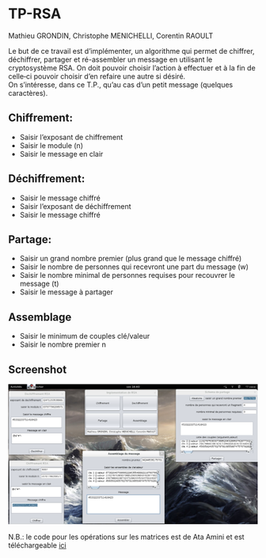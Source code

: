 # TP-RSA

Mathieu GRONDIN, Christophe MENICHELLI, Corentin RAOULT

Le but de ce travail est d’implémenter, un algorithme qui permet de chiffrer, déchiffrer, partager et ré-assembler un message en utilisant le cryptosystème RSA. On doit pouvoir choisir l’action à effectuer et à la fin de celle‐ci pouvoir choisir d’en refaire une autre si désiré.  
On s’intéresse, dans ce T.P., qu’au cas d’un petit message (quelques  caractères). 

## Chiffrement:  
* Saisir l’exposant de chiffrement 
* Saisir le module (n)  
* Saisir le message en clair 

## Déchiffrement: 
* Saisir le message chiffré 
* Saisir l’exposant de déchiffrement 
* Saisir le message chiffré

## Partage:  
* Saisir un grand nombre premier (plus grand que le message chiffré) 
* Saisir le nombre de personnes qui recevront une part du message (w) 
* Saisir le nombre minimal de personnes requises pour recouvrer le message (t) 
* Saisir le message à partager 

## Assemblage
* Saisir le minimum de couples clé/valeur
* Saisir le nombre premier n


## Screenshot

![screenshot](screenshot.png)


N.B.: le code pour les opérations sur les matrices est de Ata Amini et est téléchargeable [ici](http://www.codeproject.com/Articles/405128/Matrix-operations-in-Java)

